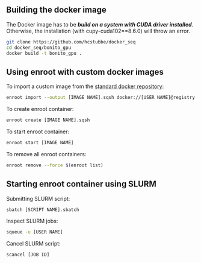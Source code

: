 ## Building the docker image
The Docker image has to be ***build on a system with CUDA driver installed***. Otherwise, the installation (with cupy-cuda102==8.6.0) will throw an error. 

```bash
git clone https://github.com/hcstubbe/docker_seq
cd docker_seq/bonito_gpu
docker build -t bonito_gpu .
```




## Using enroot with custom docker images
 
To import a custom image from the [standard docker repository](https://hub.docker.com/):
```Bash
enroot import --output [IMAGE NAME].sqsh docker://[USER NAME]@registry.hub.docker.com#[USERNAME]/[IMAGE NAME]
```

To create enroot container:
```Bash
enroot create [IMAGE NAME].sqsh
```

To start enroot container:
```Bash
enroot start [IMAGE NAME]
```

To remove all enroot containers:

```Bash
enroot remove --force $(enroot list)
```

## Starting enroot container using SLURM

Submitting SLURM script:
```Bash
sbatch [SCRIPT NAME].sbatch
```


Inspect SLURM jobs:
```Bash
squeue -u [USER NAME]
```

Cancel SLURM script:
```Bash
scancel [JOB ID]
```

